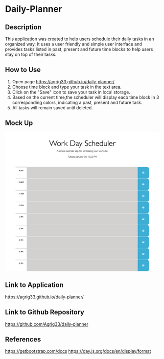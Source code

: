 # Daily-Planner

## Description
This application was created to help users schedule their daily tasks in an organized way. It uses a user friendly and simple user interface and provides tasks listed in past, present and future time blocks to help users stay on top of their tasks.

## How to Use
1. Open page https://agrig33.github.io/daily-planner/
2. Choose time block and type your task in the text area.
3. Click on the "Save" icon to save your task in local storage. 
4. Based on the current time,the scheduler will display eacb time block in 3 corresponding colors, indicating a past, present and future task.
5. All tasks will remain saved until deleted.

## Mock Up
![Alt Text](./assets/Images/Daily%20Planner-new.png)

## Link to Application 
https://agrig33.github.io/daily-planner/

## Link to Github Repository
https://github.com/Agrig33/daily-planner

## References
https://getbootstrap.com/docs
https://day.js.org/docs/en/display/format